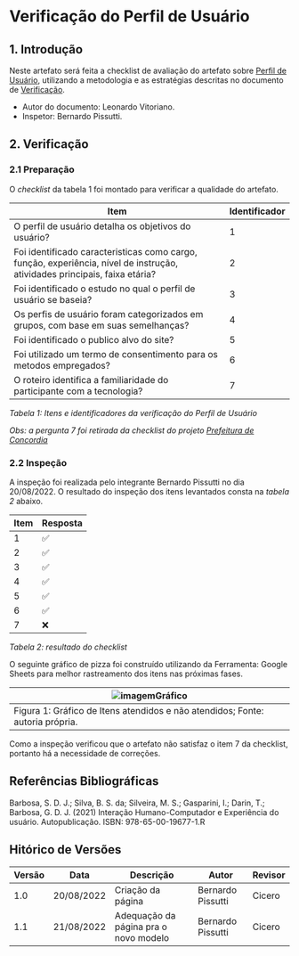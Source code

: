# Verificação do Perfil de Usuário

## 1. Introdução

Neste artefato será feita a checklist de avaliação do artefato sobre 
[Perfil de Usuário](/analise_de_requisitos/perfil_do_usuario.md),
utilizando a metodologia e as estratégias descritas no documento de [Verificação](/analise/verif_principal.md).

- Autor do documento: Leonardo Vitoriano.
- Inspetor: Bernardo Pissutti.

## 2. Verificação

### 2.1 Preparação

O *checklist* da tabela 1 foi montado para verificar a qualidade do artefato.

| Item                                                                                                                       | Identificador |
|----------------------------------------------------------------------------------------------------------------------------|---------------|
| O perfil de usuário detalha os objetivos do usuário?                                                                       | 1             |
| Foi identificado caracteristicas como cargo, função, experiência, nível de instrução, atividades principais, faixa etária? | 2             |
| Foi identificado o estudo no qual o perfil de usuário se baseia?                                                           | 3             |
| Os perfis de usuário foram categorizados em grupos, com base em suas semelhanças?                                          | 4             |
| Foi identificado o publico alvo do site?                                                                                   | 5             |
| Foi utilizado um termo de consentimento para os metodos empregados?                                                        | 6             |
| O roteiro identifica a familiaridade do participante com a tecnologia?                                                     | 7             |

_Tabela 1: Itens e identificadores da verificação do Perfil de Usuário_

_Obs: a pergunta 7 foi retirada da checklist do projeto [Prefeitura de Concordia](https://interacao-humano-computador.github.io/2021.1-Prefeitura-de-Concordia/verificacao/entrevistas/)_

### 2.2 Inspeção

A inspeção foi realizada pelo integrante Bernardo Pissutti no dia 20/08/2022.
O resultado do inspeção dos itens levantados consta na _tabela 2_ abaixo.

| Item | Resposta |
|------|----------|
| 1    | ✅        |
| 2    | ✅        |
| 3    | ✅        |
| 4    | ✅        |
| 5    | ✅        |
| 6    | ✅        |
| 7    | ❌        |

_Tabela 2: resultado do checklist_

O seguinte gráfico de pizza foi construído utilizando da Ferramenta: 
Google Sheets para melhor rastreamento dos itens nas próximas fases.

| ![imagemGráfico](../../_media/grafico_perfildeusuario.png)                     |
|--------------------------------------------------------------------------------|
| Figura 1: Gráfico de Itens atendidos e não atendidos; Fonte: autoria própria.  |

Como a inspeção verificou que o artefato não satisfaz o item 7 da checklist, portanto há a necessidade de correções.

## Referências Bibliográficas

Barbosa, S. D. J.; Silva, B. S. da; Silveira, M. S.; Gasparini, I.; Darin, T.; Barbosa, G. D. J. (2021) Interação Humano-Computador
e Experiência do usuário. Autopublicação. ISBN: 978-65-00-19677-1.R

## Hitórico de Versões

| Versão  | Data       | Descrição                             | Autor              | Revisor |
|---------|------------|---------------------------------------|--------------------|---------|
| 1.0     | 20/08/2022 | Criação da página                     | Bernardo Pissutti  | Cicero  |
| 1.1     | 21/08/2022 | Adequação da página pra o novo modelo | Bernardo Pissutti  | Cicero  |
